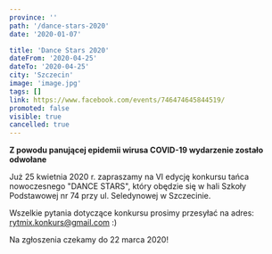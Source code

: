 ```yaml
---
province: ''
path: '/dance-stars-2020'
date: '2020-01-07'

title: 'Dance Stars 2020'
dateFrom: '2020-04-25'
dateTo: '2020-04-25'
city: 'Szczecin'
image: 'image.jpg'
tags: []
link: https://www.facebook.com/events/746474645844519/
promoted: false
visible: true
cancelled: true
---
```

**Z powodu panującej epidemii wirusa COVID-19 wydarzenie zostało odwołane**

Już 25 kwietnia 2020 r. zapraszamy na VI edycję konkursu tańca nowoczesnego "DANCE STARS", który obędzie się w hali Szkoły Podstawowej nr 74 przy ul. Seledynowej w Szczecinie.

Wszelkie pytania dotyczące konkursu prosimy przesyłać na adres:
rytmix.konkurs@gmail.com :)

Na zgłoszenia czekamy do 22 marca 2020!
